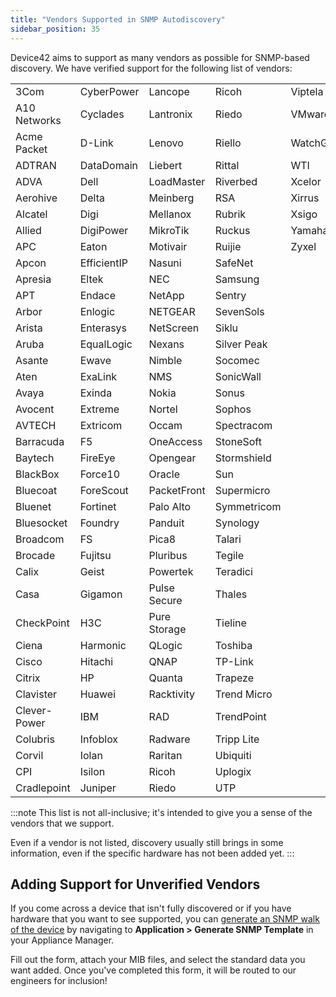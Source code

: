 ```yaml
---
title: "Vendors Supported in SNMP Autodiscovery"
sidebar_position: 35
---
```


Device42 aims to support as many vendors as possible for SNMP-based discovery. We have verified support for the following list of vendors:

|              |             |              |             |            |
|--------------|-------------|--------------|-------------|------------|
| 3Com         | CyberPower  | Lancope      | Ricoh       | Viptela    |
| A10 Networks | Cyclades    | Lantronix    | Riedo       | VMware     |
| Acme Packet  | D-Link      | Lenovo       | Riello      | WatchGuard |
| ADTRAN       | DataDomain  | Liebert      | Rittal      | WTI        |
| ADVA         | Dell        | LoadMaster   | Riverbed    | Xcelor     |
| Aerohive     | Delta       | Meinberg     | RSA         | Xirrus     |
| Alcatel      | Digi        | Mellanox     | Rubrik      | Xsigo      |
| Allied       | DigiPower   | MikroTik     | Ruckus      | Yamaha     |
| APC          | Eaton       | Motivair     | Ruijie      | Zyxel      |
| Apcon        | EfficientIP | Nasuni       | SafeNet     |            |
| Apresia      | Eltek       | NEC          | Samsung     |            |
| APT          | Endace      | NetApp       | Sentry      |            |
| Arbor        | Enlogic     | NETGEAR      | SevenSols   |            |
| Arista       | Enterasys   | NetScreen    | Siklu       |            |
| Aruba        | EqualLogic  | Nexans       | Silver Peak |            |
| Asante       | Ewave       | Nimble       | Socomec     |            |
| Aten         | ExaLink     | NMS          | SonicWall   |            |
| Avaya        | Exinda      | Nokia        | Sonus       |            |
| Avocent      | Extreme     | Nortel       | Sophos      |            |
| AVTECH       | Extricom    | Occam        | Spectracom  |            |
| Barracuda    | F5          | OneAccess    | StoneSoft   |            |
| Baytech      | FireEye     | Opengear     | Stormshield |            |
| BlackBox     | Force10     | Oracle       | Sun         |            |
| Bluecoat     | ForeScout   | PacketFront  | Supermicro  |            |
| Bluenet      | Fortinet    | Palo Alto    | Symmetricom |            |
| Bluesocket   | Foundry     | Panduit      | Synology    |            |
| Broadcom     | FS          | Pica8        | Talari      |            |
| Brocade      | Fujitsu     | Pluribus     | Tegile      |            |
| Calix        | Geist       | Powertek     | Teradici    |            |
| Casa         | Gigamon     | Pulse Secure | Thales      |            |
| CheckPoint   | H3C         | Pure Storage | Tieline     |            |
| Ciena        | Harmonic    | QLogic       | Toshiba     |            |
| Cisco        | Hitachi     | QNAP         | TP-Link     |            |
| Citrix       | HP          | Quanta       | Trapeze     |            |
| Clavister    | Huawei      | Racktivity   | Trend Micro |            |
| Clever-Power | IBM         | RAD          | TrendPoint  |            |
| Colubris     | Infoblox    | Radware      | Tripp Lite  |            |
| Corvil       | Iolan       | Raritan      | Ubiquiti    |            |
| CPI          | Isilon      | Ricoh        | Uplogix     |            |
| Cradlepoint  | Juniper     | Riedo        | UTP         |            |

:::note
This list is not all-inclusive; it's intended to give you a sense of the vendors that we support.

Even if a vendor is not listed, discovery usually still brings in some information, even if the specific hardware has not been added yet.
:::

## Adding Support for Unverified Vendors

If you come across a device that isn't fully discovered or if you have hardware that you want to see supported, you can [generate an SNMP walk of the device](administration/appliance-manager/collecting-snmpwalk-output-for-troubleshooting.md) by navigating to **Application > Generate SNMP Template** in your Appliance Manager.

Fill out the form, attach your MIB files, and select the standard data you want added. Once you've completed this form, it will be routed to our engineers for inclusion!
